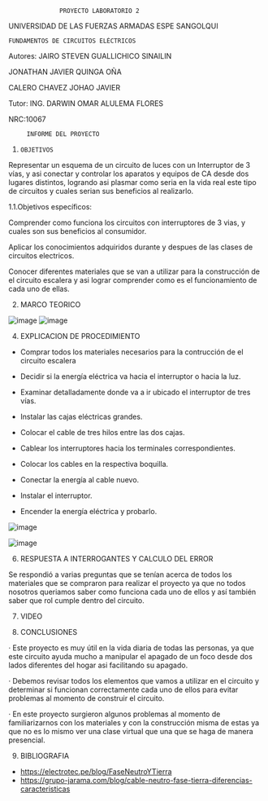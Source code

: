                   PROYECTO LABORATORIO 2

UNIVERSIDAD DE LAS FUERZAS ARMADAS ESPE SANGOLQUI


    FUNDAMENTOS DE CIRCUITOS ELÉCTRICOS
         
Autores: JAIRO STEVEN GUALLICHICO SINAILIN

JONATHAN JAVIER QUINGA OÑA        

CALERO CHAVEZ JOHAO JAVIER

Tutor: ING. DARWIN OMAR ALULEMA FLORES

NRC:10067

         INFORME DEL PROYECTO
         
  
1.     OBJETIVOS

 Representar un esquema de un  circuito  de luces con un Interruptor de 3 vías, y asi conectar y controlar los aparatos y equipos de CA desde dos lugares distintos, logrando asi plasmar como seria en la vida real este tipo de circuitos y cuales serian sus beneficios al realizarlo.
 
1.1.Objetivos específicos:

Comprender como funciona los circuitos con interruptores de 3 vias, y cuales son sus beneficios al consumidor.

Aplicar  los conocimientos adquiridos  durante y despues de las clases de circuitos electricos.

Conocer diferentes materiales que se van a utilizar para la construcción de el circuito escalera y asi lograr comprender como es el funcionamiento de cada uno de ellas.

2.    MARCO TEORICO

![image](https://user-images.githubusercontent.com/117744175/212780819-96013e88-7816-4fdd-a90f-4c6a44921f8e.png)
![image](https://user-images.githubusercontent.com/116815201/212795388-11ad076f-ede7-45cf-a3c3-54208b318a9c.png)

4.    EXPLICACION DE PROCEDIMIENTO  

- Comprar todos los materiales necesarios para la contrucción de el circuito escalera 

- Decidir si la energía eléctrica va hacia el interruptor o hacia la luz.

- Examinar detalladamente donde va a ir ubicado el interruptor de tres vías.

- Instalar las cajas eléctricas grandes.

- Colocar el cable de tres hilos entre las dos cajas.

- Cablear los interruptores hacia los terminales correspondientes.

- Colocar los cables en la respectiva boquilla.

- Conectar la energía al cable nuevo.

- Instalar el interruptor.

- Encender la energía eléctrica y probarlo.

![image](https://user-images.githubusercontent.com/117744175/212781040-095f4ea7-bbc5-4f15-9bc9-fc92105ea6a6.png)

![image](https://user-images.githubusercontent.com/116815201/212795861-e3f39e4a-b8c9-42d7-ac35-145e1fb84f02.png)

6.    RESPUESTA A INTERROGANTES Y CALCULO DEL ERROR

Se respondió a varias preguntas que se tenían acerca de todos los materiales que se compraron para realizar el proyecto ya que no todos nosotros queriamos saber como funciona cada uno de ellos y así también saber que rol cumple dentro del circuito.

7. VIDEO



8. CONCLUSIONES

· Este proyecto es muy útil en la vida diaria de todas las personas, ya que este circuito ayuda mucho a manipular el apagado de un foco desde dos lados diferentes del hogar asi facilitando su apagado.

· Debemos revisar todos los elementos que vamos a utilizar en el circuito y determinar si funcionan correctamente cada uno de ellos para evitar problemas al momento de construir el circuito.

· En este proyecto surgieron algunos problemas al momento de familiarizarnos con los materiales y con la construcción misma de estas ya que no es lo mismo ver una clase virtual que una que se haga de manera presencial.

9.    BIBLIOGRAFIA

-  https://electrotec.pe/blog/FaseNeutroYTierra
-  https://grupo-jarama.com/blog/cable-neutro-fase-tierra-diferencias-caracteristicas
